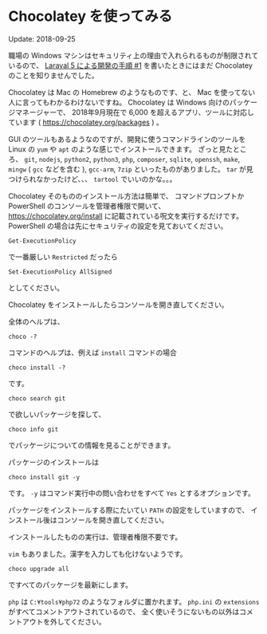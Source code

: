 Chocolatey を使ってみる
=====

Update: 2018-09-25


職場の Windows マシンはセキュリティ上の理由で入れられるものが制限されているので、
[Laraval 5 による開発の手順 #1](startlaravel1.html) を書いたときにはまだ Chocolatey のことを知りませんでした。

Chocolatey は Mac の Homebrew のようなものです、と、
Mac を使ってない人に言ってもわかるわけないですね。
Chocolatey は Windows 向けのパッケージマネージャーで、
2018年9月現在で 6,000 を超えるアプリ、ツールに対応しています ( https://chocolatey.org/packages ) 。

GUI のツールもあるようなのですが、開発に使うコマンドラインのツールを
Linux の ``yum`` や ``apt`` のような感じでインストールできます。
ざっと見たところ、
``git``, ``nodejs``, ``python2``, ``python3``, ``php``, ``composer``,
``sqlite``, ``openssh``, ``make``, ``mingw`` ( ``gcc`` などを含む ), ``gcc-arm``, ``7zip``
といったものがありました。
``tar`` が見つけられなかったけど、、、 ``tartool`` でいいのかな。。。

Chocolatey そのもののインストール方法は簡単で、
コマンドプロンプトか PowerShell のコンソールを管理者権限で開いて、
https://chocolatey.org/install
に記載されている呪文を実行するだけです。
PowerShell の場合は先にセキュリティの設定を見ておいてください。

```
Get-ExecutionPolicy
```

で一番厳しい ``Restricted`` だったら

```
Set-ExecutionPolicy AllSigned
```

としてください。

Chocolatey をインストールしたらコンソールを開き直してください。

全体のヘルプは、

```
choco -?
```

コマンドのヘルプは、例えば ``install`` コマンドの場合

```
choco install -?
```

です。

```
choco search git
```

で欲しいパッケージを探して、

```
choco info git
```

でパッケージについての情報を見ることができます。

パッケージのインストールは

```
choco install git -y
```

です。 ``-y`` はコマンド実行中の問い合わせをすべて ``Yes`` とするオプションです。

パッケージをインストールする際にたいてい ``PATH`` の設定をしていますので、
インストール後はコンソールを開き直してください。

インストールしたものの実行は、管理者権限不要です。

``vim`` もありました。漢字を入力しても化けないようです。

```
choco upgrade all
```

ですべてのパッケージを最新にします。

``php`` は ``C:¥tools¥php72`` のようなフォルダに置かれます。
``php.ini`` の ``extensions`` がすべてコメントアウトされているので、
全く使いそうにないもの以外はコメントアウトを外してください。

